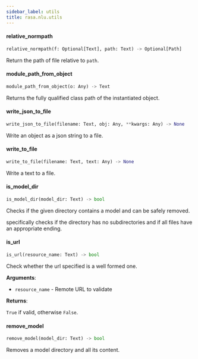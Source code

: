 ```yaml
---
sidebar_label: utils
title: rasa.nlu.utils
---
```


#### relative\_normpath

```python
relative_normpath(f: Optional[Text], path: Text) -> Optional[Path]
```

Return the path of file relative to `path`.

#### module\_path\_from\_object

```python
module_path_from_object(o: Any) -> Text
```

Returns the fully qualified class path of the instantiated object.

#### write\_json\_to\_file

```python
write_json_to_file(filename: Text, obj: Any, **kwargs: Any) -> None
```

Write an object as a json string to a file.

#### write\_to\_file

```python
write_to_file(filename: Text, text: Any) -> None
```

Write a text to a file.

#### is\_model\_dir

```python
is_model_dir(model_dir: Text) -> bool
```

Checks if the given directory contains a model and can be safely removed.

specifically checks if the directory has no subdirectories and
if all files have an appropriate ending.

#### is\_url

```python
is_url(resource_name: Text) -> bool
```

Check whether the url specified is a well formed one.

**Arguments**:

- `resource_name` - Remote URL to validate
  

**Returns**:

  `True` if valid, otherwise `False`.

#### remove\_model

```python
remove_model(model_dir: Text) -> bool
```

Removes a model directory and all its content.


